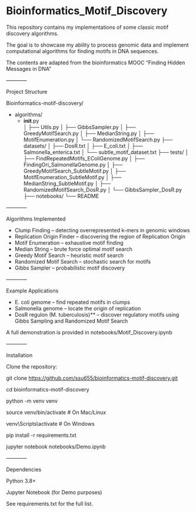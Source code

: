 # Bioinformatics_Motif_Discovery
This repository contains my implementations of some classic motif discovery algorithms. 

The goal is to showcase my ability to process genomic data and implement computational algorithms for finding motifs in DNA sequences.

The contents are adapted from the bioinformatics MOOC “Finding Hidden Messages in DNA” 

————

Project Structure

Bioinformatics-motif-discovery/
- algorithms/ 
	- __init__.py  
│   ├──  Utils.py 
│   ├──  GibbsSampler.py 
│   ├──  GreedyMotifSearch.py 
│   ├──  MedianString.py 
│   ├──  MotifEnumeration.py 
│   └──  RandomizedMotifSearch.py 
├── datasets/
│   ├── DosR.txt
│   ├── E_coli.txt
│   ├── Salmonella_enterica.txt
│   └── subtle_motif_dataset.txt
├── tests/
│   ├── FindRepeatedMotifs_EColiGenome.py
│   ├── FindingOri_SalmonellaGenome.py
│   ├── GreedyMotifSearch_SubtleMotif.py
│   ├── MotifEnumeration_SubtleMotif.py
│   ├── MedianString_SubtleMotif.py
│   ├── RandomizedMotifSearch_DosR.py
│   └── GibbsSampler_DosR.py
├── notebooks/
└── README

————

Algorithms Implemented

- Clump Finding  		– detecting overrepresented k-mers in genomic windows  
- Replication Origin Finder  – discovering the region of Replication Origin  
- Motif Enumeration 		– exhaustive motif finding 
- Median String 		– brute force optimal motif search  
- Greedy Motif Search 	– heuristic motif search  
- Randomized Motif Search – stochastic search for motifs  
- Gibbs Sampler 		– probabilistic motif discovery  

————

Example Applications

- E. coli genome – find repeated motifs in clumps  
- Salmonella genome – locate the origin of replication  
- DosR regulon (M. tuberculosis)** – discover regulatory motifs using Gibbs Sampling and Randomized Motif Search  

A full demonstration is provided in notebooks/Motif_Discovery.ipynb

————

Installation

Clone the repository:

git clone https://github.com/ssu655/bioinformatics-motif-discovery.git

cd bioinformatics-motif-discovery

python -m venv venv

source venv/bin/activate   # On Mac/Linux

venv\Scripts\activate      # On Windows

pip install -r requirements.txt

jupyter notebook notebooks/Demo.ipynb

————

Dependencies

Python 3.8+

Jupyter Notebook (for Demo purposes)

See requirements.txt for the full list.

